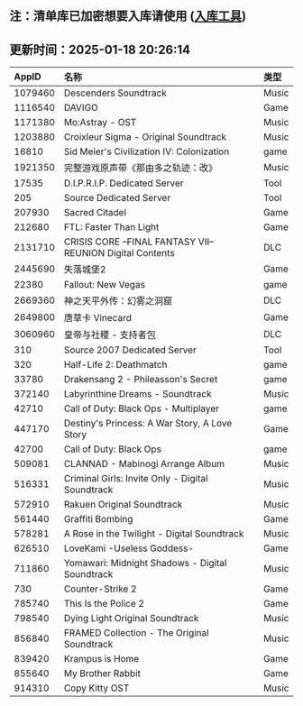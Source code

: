 ## 注：清单库已加密想要入库请使用 ([入库工具](https://github.com/BlankTMing/ManifestAutoUpdate/releases))

## 更新时间：2025-01-18 20:26:14
| AppID | 名称 | 类型  |
| :-------------------- | :----------------------------- | :----------- |
| 1079460 | Descenders Soundtrack| Music |
| 1116540 | DAVIGO| Game |
| 1171380 | Mo:Astray - OST| Music |
| 1203880 | Croixleur Sigma - Original Soundtrack| Music |
| 16810 | Sid Meier's Civilization IV: Colonization| game |
| 1921350 | 完整游戏原声带《那由多之轨迹：改》| Music |
| 17535 | D.I.P.R.I.P. Dedicated Server| Tool |
| 205 | Source Dedicated Server| Tool |
| 207930 | Sacred Citadel| Game |
| 212680 | FTL: Faster Than Light| Game |
| 2131710 | CRISIS CORE –FINAL FANTASY VII– REUNION Digital Contents| DLC |
| 2445690 | 失落城堡2| Game |
| 22380 | Fallout: New Vegas| game |
| 2669360 | 神之天平外传：幻雾之洞窟| DLC |
| 2649800 | 唐草卡 Vinecard| Game |
| 3060960 | 皇帝与社稷 - 支持者包| DLC |
| 310 | Source 2007 Dedicated Server| Tool |
| 320 | Half-Life 2: Deathmatch| game |
| 33780 | Drakensang 2 - Phileasson's Secret| game |
| 372140 | Labyrinthine Dreams - Soundtrack| Music |
| 42710 | Call of Duty: Black Ops - Multiplayer| game |
| 447170 | Destiny's Princess: A War Story, A Love Story| Game |
| 42700 | Call of Duty: Black Ops| game |
| 509081 | CLANNAD - Mabinogi Arrange Album| Music |
| 516331 | Criminal Girls: Invite Only - Digital Soundtrack| Music |
| 572910 | Rakuen Original Soundtrack| Music |
| 561440 | Graffiti Bombing| Game |
| 578281 | A Rose in the Twilight - Digital Soundtrack| Music |
| 626510 | LoveKami -Useless Goddess-| Game |
| 711860 | Yomawari: Midnight Shadows - Digital Soundtrack| Music |
| 730 | Counter-Strike 2| Game |
| 785740 | This Is the Police 2| Game |
| 798540 | Dying Light Original Soundtrack| Music |
| 856840 | FRAMED Collection - The Original Soundtrack| Music |
| 839420 | Krampus is Home| Game |
| 855640 | My Brother Rabbit| Game |
| 914310 | Copy Kitty OST| Music |
